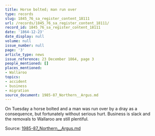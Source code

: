 ```yaml
---
title: Horse bolted; man run over
type: records
slug: 1845_76_sa_register_content_18111
url: /records/1845_76_sa_register_content_18111/
record_id: 1845_76_sa_register_content_18111
date: '1864-12-23'
date_display: null
volume: null
issue_number: null
page: '3'
article_type: news
issue_reference: 23 December 1864, page 3
people_mentioned: []
places_mentioned:
- Wallaroo
topics:
- accident
- business
- migration
source_document: 1985-87_Northern__Argus.md
---
```


On Tuesday a horse bolted and a man was run over by a dray as a consequence, but fortunately without serious hurt.  Business is slack and the removals to Wallaroo are still plentiful.

Source: [1985-87_Northern__Argus.md](/downloads/markdown/1985-87_Northern__Argus.md)
